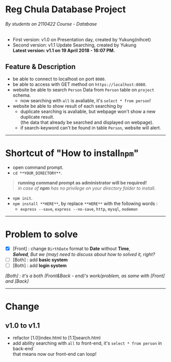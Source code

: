 # Reg Chula Database Project
###### By students on 2110422 Course - Database
 * First version: v1.0 on Presentation day, created by Yukung(nihcet)<br>
 * Second version: v1.1 Update Searching, created by Yukung<br>
**Latest version: v1.1 on 19 April 2018 - 16:07 PM.**

## Feature & Description
 * be able to connect to localhost on port `8080`.
 * be able to access with GET method on `https://localhost:8080`.
 * website be able to search `Person` Data from `Person` table on `project` schema.
    * now searching with `all` is avaliable, it's `select * from person`!
 * website be able to show result of each searching by
    * duplicate searching is avaliable, but webpage won't show a new duplicate result.<br>
    (the data that already be searched and displayed on webpage).
    * if search-keyword can't be found in table `Person`, website will alert.
- - - -
# Shortcut of "How to install`npm`"
 * open command prompt.
 * `cd **YOUR_DIRECTORY**`.<br>
 > **running command prompt as administrator will be required!**<br>
  *in case of **npm** has no privilege on your directory folder to install*.
 * `npm init`.
 * `npm install **HERE**`, by replace `**HERE**` with the following words :
    * `express --save`, `express --no-save`, `http`, `mysql`, `nodemon`  
- - - -
# Problem to solve
 - [x] [Front] : change `BirthDate` format to **Date** without **Time**,<br>
 ***Solved**, But we (may) need to discuss about how to solved it, right?*
 - [ ] [Both] : add **basic system**
 - [ ] [Both] : add **login system**

*[Both] : it's a both (Front&Back - end)'s work/problem, as same with [Front] and [Back]*

- - - -
# Change
## v1.0 to v1.1
  * refactor [1.0]index.html to [1.1]search.html
  * add ability searching with `all` to front-end, it's `select * from person` in back-end`<br>
    that means now our front-end can loop!
